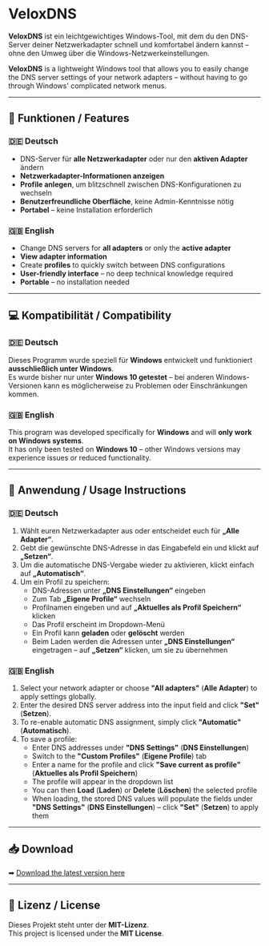 # VeloxDNS

**VeloxDNS** ist ein leichtgewichtiges Windows-Tool, mit dem du den DNS-Server deiner Netzwerkadapter schnell und komfortabel ändern kannst – ohne den Umweg über die Windows-Netzwerkeinstellungen.

**VeloxDNS** is a lightweight Windows tool that allows you to easily change the DNS server settings of your network adapters – without having to go through Windows' complicated network menus.

---

## 🧩 Funktionen / Features

### 🇩🇪 Deutsch
- DNS-Server für **alle Netzwerkadapter** oder nur den **aktiven Adapter** ändern  
- **Netzwerkadapter-Informationen anzeigen**  
- **Profile anlegen**, um blitzschnell zwischen DNS-Konfigurationen zu wechseln  
- **Benutzerfreundliche Oberfläche**, keine Admin-Kenntnisse nötig  
- **Portabel** – keine Installation erforderlich

### 🇬🇧 English
- Change DNS servers for **all adapters** or only the **active adapter**  
- **View adapter information**  
- Create **profiles** to quickly switch between DNS configurations  
- **User-friendly interface** – no deep technical knowledge required  
- **Portable** – no installation needed

---

## 💻 Kompatibilität / Compatibility

### 🇩🇪 Deutsch  
Dieses Programm wurde speziell für **Windows** entwickelt und funktioniert **ausschließlich unter Windows**.  
Es wurde bisher nur unter **Windows 10 getestet** – bei anderen Windows-Versionen kann es möglicherweise zu Problemen oder Einschränkungen kommen.

### 🇬🇧 English  
This program was developed specifically for **Windows** and will **only work on Windows systems**.  
It has only been tested on **Windows 10** – other Windows versions may experience issues or reduced functionality.

---

## 📘 Anwendung / Usage Instructions

### 🇩🇪 Deutsch

1. Wählt euren Netzwerkadapter aus oder entscheidet euch für **„Alle Adapter“**.  
2. Gebt die gewünschte DNS-Adresse in das Eingabefeld ein und klickt auf **„Setzen“**.  
3. Um die automatische DNS-Vergabe wieder zu aktivieren, klickt einfach auf **„Automatisch“**.  
4. Um ein Profil zu speichern:
   - DNS-Adressen unter **„DNS Einstellungen“** eingeben  
   - Zum Tab **„Eigene Profile“** wechseln  
   - Profilnamen eingeben und auf **„Aktuelles als Profil Speichern“** klicken  
   - Das Profil erscheint im Dropdown-Menü  
   - Ein Profil kann **geladen** oder **gelöscht** werden  
   - Beim Laden werden die Adressen unter **„DNS Einstellungen“** eingetragen – auf **„Setzen“** klicken, um sie zu übernehmen

### 🇬🇧 English

1. Select your network adapter or choose **"All adapters"** (**Alle Adapter**) to apply settings globally.  
2. Enter the desired DNS server address into the input field and click **"Set"** (**Setzen**).  
3. To re-enable automatic DNS assignment, simply click **"Automatic"** (**Automatisch**).  
4. To save a profile:
   - Enter DNS addresses under **"DNS Settings"** (**DNS Einstellungen**)  
   - Switch to the **"Custom Profiles"** (**Eigene Profile**) tab  
   - Enter a name for the profile and click **"Save current as profile"** (**Aktuelles als Profil Speichern**)  
   - The profile will appear in the dropdown list  
   - You can then **Load** (**Laden**) or **Delete** (**Löschen**) the selected profile  
   - When loading, the stored DNS values will populate the fields under **"DNS Settings"** (**DNS Einstellungen**) – click **"Set"** (**Setzen**) to apply them

---

## 📥 Download

➡ [Download the latest version here](https://github.com/GamePatX/VeloxDNS/releases)

---

## 🪪 Lizenz / License

Dieses Projekt steht unter der **MIT-Lizenz**.  
This project is licensed under the **MIT License**.
